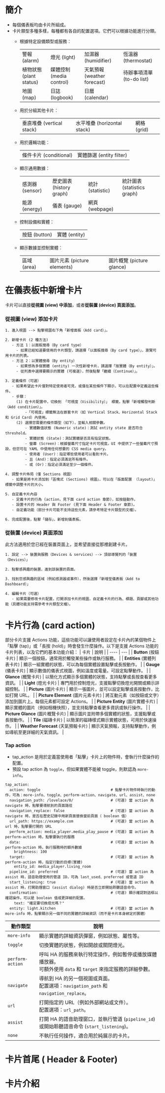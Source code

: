 # 簡介
- 每個儀表板均由卡片所組成。
- 卡片類型多種多樣，每種都有各自的配置選項。它們可以根據功能進行分類。
  - 根據特定設備類型或服務：<br/>
    <table>
      <tr>
        <td>警報 (alarm)</td> <td>燈光 (light)</td> <td>加濕器 (humidifier)</td> <td>恆溫器 (thermostat)</td>
      </tr>
      <tr>
        <td>植物狀態 (plant status)</td> <td>媒體控制 (media control)</td> <td>天氣預報 (weather forecast)</td> <td>待辦事項清單 (to-do list)</td>
      </tr>
      <tr>
        <td>地圖 (map)</td> <td>日誌 (logbook)</td> <td>日曆 (calendar)</td> <td></td>
      </tr>
    </table>

  - 用於分組其他卡片：<br/>
    <table>
      <tr>
        <td>垂直堆疊 (vertical stack)</td> <td>水平堆疊 (horizontal stack)</td> <td>網格 (grid)</td>
      </tr>
    </table>
  - 用於邏輯功能：<br/>
    <table>
      <tr>
        <td>條件卡片 (conditional)</td> <td>實體篩選 (entity filter)</td>
      </tr>
    </table>
  - 顯示通用數據：<br/>
    <table>
       <tr>
        <td>感測器 (sensor)</td> <td>歷史圖表 (history graph)</td> <td>統計 (statistic)</td> <td>統計圖表 (statistics graph)</td>
      </tr>
      <tr>
        <td>能源 (energy)</td> <td>儀表 (gauge)</td> <td>網頁 (webpage)</td> <td></td>
      </tr>
    </table>
  - 控制設備和實體：<br/>
    <table>
      <tr>
         <td>按鈕 (button)</td> <td>實體 (entity)</td>
      </tr>
    </table>
  - 顯示數據並控制實體：<br/>
    <table>
      <tr>
        <td>區域 (area)</td> <td>圖片元素 (picture elements)</td> <td>圖片概覽 (picture glance)</td>
      </tr>
    </table>

# 在儀表板中新增卡片
卡片可以直接**從視圖 (view) 中添加**，或者**從裝置 (device) 頁面添加**。
### 從視圖 (view) 添加卡片
```
1. 進入視圖 --> 點擊視圖右下角「新增面板（Add card）」。

2. 新增卡片 (2 種方法) 
   - 方法 1：以面板搜尋（By card type）
     - 如果已經知道要使用的卡片類型，請選擇「以面板搜尋（By card type）」，瀏覽可用卡片的列表。
   - 方法 2：以實體搜尋（By entity）
     - 如果想為多個實體 (entity) 一次性新增卡片，請選擇「按實體（By entity）」。
     - 從列表中選擇要顯示的實體 (可複選)，然後點擊「繼續（Continue）」。

3. 定義條件（可選）
   - 如果希望此卡片僅對特定使用者可見，或僅在某些條件下顯示，可以在配置中定義這些條件。
   - 步驟：
     (1) 在卡片配置中，切換到 「可視度（Visibility）」 標籤，點擊「新增觸發判斷（Add condition）」。
         -「可視度」標籤無法在嵌套卡片（如 Vertical Stack、Horizontal Stack 和 Grid Card）內使用。
     (2) 選擇您需要的條件類型（如下），並輸入相關參數。
         - 實體數值狀態 (Numeric state)：測試 entity state 是否符合 threshold。
         - 實體狀態 (State)：測試實體是否具有指定狀態。
         - 螢幕 (Screen)：根據螢幕尺寸指定卡片可視度。UI 中提供了一些螢幕尺寸預設，但您可在 YAML 中使用任何想要的 CSS media query。
         - 使用者 (User)：指定哪些使用者可以看到卡片。
         - 且 (And)：指定必須滿足所有條件。
         - 或 (Or)：指定必須滿足至少一個條件。

4. 調整卡片佈局（僅 Sections 視圖）
   - 如果是將卡片添加到「區塊式 (Sections) 視圖」，可以在「版面配置 （layout)」標籤中調整卡片的大小。

5. 自定義卡片內容
   - 定義卡片的行為 (action，見下面 card action 章節)，如按鈕動作。
   - 設置卡片的 Header 與 Footer (見下面 Header & Footer 章節)。
   - 自定義功能（部分卡片可能不支持這些元素，請參考特定卡片類型的文檔）。

6. 完成配置後，點擊「儲存」，新增到儀表板。
```

### 從裝置 (device) 頁面添加
此方法適用於您已經在裝置頁面上，並希望直接從那裡創建卡片。
```
1. 設定 --> 裝置與服務（Devices & services）--> 頂部導覽列的「裝置（Devices）」

2. 點擊感興趣的裝置，進到該裝置的頁面。

3. 找到您感興趣的區域（例如感測器或事件），然後選擇「新增至儀表板（Add to Dashboard）」

4. 編輯卡片（可選）
   - 如果需要修改卡片配置，打開添加卡片的視圖，自定義卡片的行為、標題、頁腳或其他功能（具體功能支持需參考卡片類型文檔）。
```

# 卡片行為 (card action) 
部分卡片支援 Actions 功能，這些功能可以讓使用者設定在卡片內的某個物件上「點擊 (tap)」或「長按 (hold)」時會發生什麼操作。以下是支援 Actions 功能的卡片列表，以及它們的基本功能介紹：
| 卡片 | 說明 |
| ---- | --- |
| **Button** (按鈕卡片) | 顯示一個按鈕，通常用於觸發某些操作或執行服務。 |
| **Entities** (實體列表卡片) | 顯示一組實體的狀態，可以為每個實體設置點擊或長按動作。 |
| **Gauge** (儀表卡片) | 顯示數值的儀表式視圖，例如溫度或電量。可設定點擊動作。 |
| **Glance** (概覽卡片) | 以簡化方式顯示多個實體的狀態，支持點擊或長按查看更多資訊。 |
| **Light** (燈光卡片) | 專門用於控制燈光，支援點擊切換燈光開關或顯示詳細控制。 |
| **Picture** (圖片卡片) | 顯示一張圖片，並可以設定點擊或長按動作，比如打開 URL。 |
| **Picture Element** (圖片元素卡片) | 將互動元素（如按鈕或文字）添加到圖片上。每個元素都可設定 Actions。 |
| **Picture Entity** (圖片實體卡片) | 顯示實體的圖片（例如相機快照），並支持點擊查看更多資訊或執行操作。 |
| **Picture Glance** (圖片概覽卡片) | 顯示圖片並附帶多個實體的狀態，支援點擊或長按動作。 |
| **Tile** (磁磚卡片) | 以簡潔的磁磚樣式顯示實體狀態，可用於快速操作。 |
| **Weather Forecast** (天氣預報卡片) | 顯示天氣預報，支持點擊動作，例如導航至更詳細的天氣資訊。 |

### Tap action 
- tap_action 是用於定義當使用者「點擊」卡片上的物件時，會執行什麼操作的配置。
- 預設 tap action 為 `toggle`，但如果實體不能被 toggle，則默認為 `more-info`。
```
tap_action:  
  action: toggle                                # 點擊卡片物件時執行的動作，可為：more-info、toggle、perform-action、navigate、url、assist、none
  navigation_path: /lovelace/0/                 # (可選) 當 action 為 navigate 時，點擊要導航到的頁面路徑
  navigation_replace: false                     # (可選) 當 action 為 navigate 時，是否在歷史記錄中用新頁面替換當前頁面（ boolean 值）
  url_path: https://example.com                 # (可選) 當 action 為 url 時，點擊要打開的 URL
  perform_action: media_player.media_play_pause # (可選) 當 action 為 perform-action 時，點擊要執行的服務
  data:                                         # (可選) 當 action 為 perform-action 時，執行服務時的額外數據
    brightness: 100
  target:                                       # (可選) 當 action 為 perform-action 時，指定行動的目標(實體)
    entity_id: media_player.living_room
  pipeline_id: preferred                        # (可選) 當 action 為 assist 時，語音助理使用的管道 ID，可為 last_used、preferred 或管道 ID
  start_listening: true                         # (可選) 當 action 為 assist 時，打開助理窗口 (assist dialog) 時是否立即開始聆聽語音命令。
  confirmation:                                 # (可選) 顯示確認對話框以確認操作，可以是 boolean 值或更詳細的配置。
    text: "確定要切換燈光嗎？"
  entity: light.kitchen                         # (可選) 當 action 為 more-info 時，點擊顯示另一個不同的實體的詳細資訊（而不是卡片本身綁定的實體） 
```
| 動作類型 | 說明 |
| ------- | --- |
| `more-info` | 顯示實體的詳細資訊彈窗，例如狀態、屬性等。 |
| `toggle` | 切換實體的狀態，例如開啟或關閉燈光。 |
| `perform-action` | 呼叫 HA 的服務來執行特定操作，例如暫停或播放媒體播放器。<br/>可額外使用 `data` 和 `target` 來指定服務的詳細參數。 |
| `navigate` | 導航到 HA 的另一個視圖或頁面。<br/>配置選項：`navigation_path` 和 `navigation_replace`。 |
| `url` | 打開指定的 URL（例如外部網站或文件）。<br/>配置選項：`url_path`。 |
| `assist` | 打開 HA 的語音助理窗口，並執行管道 (`pipeline_id`) 或開始聆聽語音命令 (`start_listening`)。 |
| `none` | 不執行任何操作，適合用於純展示的卡片。 |




# 卡片首尾 ( Header & Footer)

# 卡片介紹
